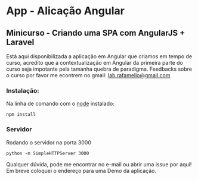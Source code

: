 # App - Alicação Angular
## Minicurso  - Criando uma SPA com AngularJS + Laravel

Está aqui disponibilizada a aplicação em Angular que criamos em tempo de curso, acredito que a contextualização em Angular da primeira parte do curso seja impotante pela tamanha quebra de paradigma. Feedbacks sobre o curso por favor me econtrem no gmail: <lab.rafamello@gmail.com>


### Instalação:
Na linha de comando com o [node](http://nodejs.org) instalado:

    npm install

### Servidor
Rodando o servidor na porta 3000
 
    python -m SimpleHTTPServer 3000

Qualquer dúvida, pode me encontrar no e-mail ou abrir uma issue por aqui! Em breve coloquei o endereço para uma Demo da aplicação.